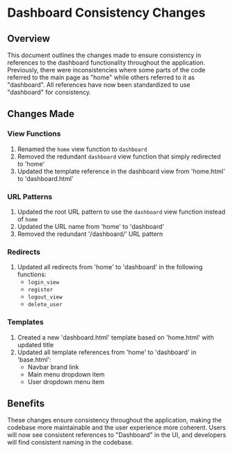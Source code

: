 # Dashboard Consistency Changes

## Overview

This document outlines the changes made to ensure consistency in references to the dashboard functionality throughout the application. Previously, there were inconsistencies where some parts of the code referred to the main page as "home" while others referred to it as "dashboard". All references have now been standardized to use "dashboard" for consistency.

## Changes Made

### View Functions

1. Renamed the `home` view function to `dashboard`
2. Removed the redundant `dashboard` view function that simply redirected to 'home'
3. Updated the template reference in the dashboard view from 'home.html' to 'dashboard.html'

### URL Patterns

1. Updated the root URL pattern to use the `dashboard` view function instead of `home`
2. Updated the URL name from 'home' to 'dashboard'
3. Removed the redundant '/dashboard/' URL pattern

### Redirects

1. Updated all redirects from 'home' to 'dashboard' in the following functions:
   - `login_view`
   - `register`
   - `logout_view`
   - `delete_user`

### Templates

1. Created a new 'dashboard.html' template based on 'home.html' with updated title
2. Updated all template references from 'home' to 'dashboard' in 'base.html':
   - Navbar brand link
   - Main menu dropdown item
   - User dropdown menu item

## Benefits

These changes ensure consistency throughout the application, making the codebase more maintainable and the user experience more coherent. Users will now see consistent references to "Dashboard" in the UI, and developers will find consistent naming in the codebase.